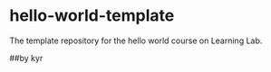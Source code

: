 # hello-world-template
The template repository for the hello world course on Learning Lab.

##by kyr
